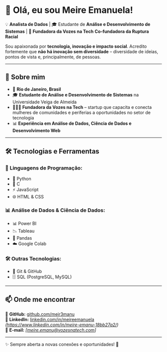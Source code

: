 # 👋 Olá, eu sou Meire Emanuela!  

💡 **Analista de Dados** | 🎓 Estudante de **Análise e Desenvolvimento de Sistemas** | 🚀 **Fundadora da Vozes na Tech** **Co-fundadora da Ruptura Racial** 

Sou apaixonada por **tecnologia, inovação e impacto social**. Acredito fortemente que **não há inovação sem diversidade** – diversidade de ideias, pontos de vista e, principalmente, de pessoas.  

---

## 🚀 Sobre mim  
- 📍 **Rio de Janeiro, Brasil**  
- 🎓 **Estudante de Análise e Desenvolvimento de Sistemas** na Universidade Veiga de Almeida  
- 👩🏾‍💻 **Fundadora da Vozes na Tech** – startup que capacita e conecta mulheres de comunidades e periferias a oportunidades no setor de tecnologia  
- 📊 **Experiência em Análise de Dados, Ciência de Dados e Desenvolvimento Web**  

---

## 🛠️ Tecnologias e Ferramentas  

### 🔹 **Linguagens de Programação:**  
- 🐍 Python  
- 🔷 C  
- ⚡ JavaScript  
- 🌐 HTML & CSS  

### 📊 **Análise de Dados & Ciência de Dados:**  
- 📊 Power BI  
- 📉 Tableau  
- 🐼 Pandas  
- ☁️ Google Colab  

### 🛠️ **Outras Tecnologias:**  
- 🔗 Git & GitHub  
- 🗄️ SQL (PostgreSQL, MySQL)  

---

## 📫 Onde me encontrar  
🔹 **GitHub:** [github.com/meir3manu](https://github.com/meir3manu)  
🔹 **LinkedIn:** [linkedin.com/in/meireemanuela](#) *(https://www.linkedin.com/in/meire-emanu-18bb27a2/)*  
🔹 **E-mail:** *[meire.emanu@vozesnatech.com]*  

---

✨ Sempre aberta a novas conexões e oportunidades! 🚀  
